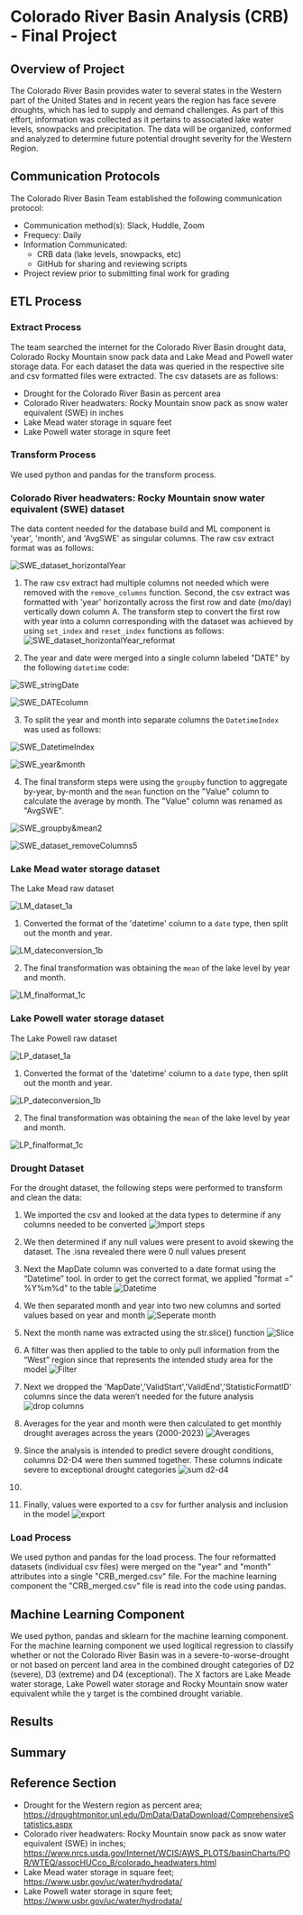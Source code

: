 # Colorado River Basin Analysis (CRB) - Final Project

## Overview of Project
The Colorado River Basin provides water to several states in the Western part of the United States and in recent years the region has face severe droughts, which has led to supply and demand challenges. As part of this effort, information was collected as it pertains to associated lake water levels, snowpacks and precipitation.  The data will be organized, conformed and analyzed to determine future potential drought severity for the Western Region.

## Communication Protocols
The Colorado River Basin Team established the following communication protocol:
- Communication method(s): Slack, Huddle, Zoom
- Frequecy: Daily
- Information Communicated: 
  - CRB data (lake levels, snowpacks, etc)
  - GitHub for sharing and reviewing scripts
- Project review prior to submitting final work for grading

## ETL Process
### Extract Process
The team searched the internet for the Colorado River Basin drought data, Colorado Rocky Mountain snow pack data and Lake Mead and Powell water storage data.  For each dataset the data was queried in the respective site and csv formatted files were extracted.  The csv datasets are as follows:
- Drought for the Colorado River Basin as percent area
- Colorado River headwaters: Rocky Mountain snow pack as snow water equivalent (SWE) in inches
- Lake Mead water storage in square feet
- Lake Powell water storage in squre feet  

### Transform Process
We used python and pandas for the transform process.

### Colorado River headwaters: Rocky Mountain snow water equivalent (SWE) dataset 

The data content needed for the database build and ML component is 'year', 'month', and 'AvgSWE' as singular columns.  The raw csv extract format was as follows:

![SWE_dataset_horizontalYear](https://raw.githubusercontent.com/Qu3enK/CRBAnalysis_FinalProject/master/Images_for_readme/SWE_dataset_horizontalYear.png)

1) The raw csv extract had multiple columns not needed which were removed with the `remove_columns` function.  Second, the csv extract was formatted with 'year' horizontally across the first row and date (mo/day) vertically down column A.  The transform step to convert the first row with year into a column corresponding with the dataset was achieved by using `set_index` and `reset_index` functions as follows:
![SWE_dataset_horizontalYear_reformat](https://raw.githubusercontent.com/Qu3enK/CRBAnalysis_FinalProject/master/Images_for_readme/SWE_dataset_horizontalYear_reformat.png)

2) The year and date were merged into a single column labeled "DATE" by the following `datetime` code:

![SWE_stringDate](https://raw.githubusercontent.com/Qu3enK/CRBAnalysis_FinalProject/master/Images_for_readme/SWE_stringDate.png)

![SWE_DATEcolumn](https://raw.githubusercontent.com/Qu3enK/CRBAnalysis_FinalProject/master/Images_for_readme/SWE_DATEcolumn.png)

3) To split the year and month into separate columns the `DatetimeIndex` was used as follows:

![SWE_DatetimeIndex](https://raw.githubusercontent.com/Qu3enK/CRBAnalysis_FinalProject/master/Images_for_readme/SWE_DatetimeIndex.png)

![SWE_year&month](https://raw.githubusercontent.com/Qu3enK/CRBAnalysis_FinalProject/master/Images_for_readme/SWE_year&month.png)

4) The final transform steps were using the `groupby` function to aggregate by-year, by-month and the `mean` function on the "Value" column to calculate the average by month.  The "Value" column was renamed as "AvgSWE".

![SWE_groupby&mean2](https://raw.githubusercontent.com/Qu3enK/CRBAnalysis_FinalProject/master/Images_for_readme/SWE_groupby&mean2.png)

![SWE_dataset_removeColumns5](https://raw.githubusercontent.com/Qu3enK/CRBAnalysis_FinalProject/master/Images_for_readme/SWE_dataset_removeColumns5.png)

### Lake Mead water storage dataset

The Lake Mead raw dataset 

![LM_dataset_1a](https://user-images.githubusercontent.com/112449480/217949533-eda1bcd4-644e-4b47-878f-ed522a84788a.png)

1) Converted the format of the 'datetime' column to a `date` type, then split out the month and year.  

![LM_dateconversion_1b](https://user-images.githubusercontent.com/112449480/217950344-9a3a47db-8fe5-4093-a5bc-23b080f4935f.png)

2) The final transformation was obtaining the `mean` of the lake level by year and month.  

![LM_finalformat_1c](https://user-images.githubusercontent.com/112449480/217951521-fdba7446-70f1-4d03-8e4e-9db653ac6b45.png)


### Lake Powell water storage dataset

The Lake Powell raw dataset

![LP_dataset_1a](https://user-images.githubusercontent.com/112449480/217954734-04740c09-71d3-43c2-88e7-4c9aace78f15.png)

1) Converted the format of the 'datetime' column to a `date` type, then split out the month and year.  

![LP_dateconversion_1b](https://user-images.githubusercontent.com/112449480/217954760-2f410e61-5713-483b-b5de-7cd30946f338.png)

2) The final transformation was obtaining the `mean` of the lake level by year and month.  

![LP_finalformat_1c](https://user-images.githubusercontent.com/112449480/217954797-668c1904-2046-4f2f-9485-7bccf14e5b16.png)

### Drought Dataset
For the drought dataset, the following steps were performed to transform and clean the data:

1)	We imported the csv and looked at the data types to determine if any columns needed to be converted
![Import steps](https://user-images.githubusercontent.com/112994018/217967455-5d746a1b-cb69-492a-acc6-68ec7bd9cf62.png)

2)	We then determined if any null values were present to avoid skewing the dataset. The .isna revealed there were 0 null values present

3)	Next the MapDate column was converted to a date format using the “Datetime” tool. In order to get the correct format, we applied ”format =” %Y%m%d" to the table
![Datetime](https://user-images.githubusercontent.com/112994018/217967525-7f3c72df-e05f-4a35-ad24-28d2eddd0c83.png)

4)	We then separated month and year into two new columns and sorted values based on year and month
![Seperate month](https://user-images.githubusercontent.com/112994018/217967545-11f40138-b5e9-41f8-8037-67b65335c693.png)

5)	Next the month name was extracted using the str.slice() function
![Slice](https://user-images.githubusercontent.com/112994018/217967578-0237d6e3-5ce2-4f1b-a645-89f9390d0a5d.png)

6)	A filter was then applied to the table to only pull information from the “West” region since that represents the intended study area for the model
![Filter](https://user-images.githubusercontent.com/112994018/217967594-38ca5a3d-24e6-41cb-b973-ad67b4a8f831.png)

7)	Next we dropped the 'MapDate','ValidStart','ValidEnd','StatisticFormatID' columns since the data weren’t needed for the future analysis
![drop columns](https://user-images.githubusercontent.com/112994018/217967605-a2c6f368-9f42-4f2a-b726-7b70ef3c906f.png)

8)	Averages for the year and month were then calculated to get monthly drought averages across the years (2000-2023)
![Averages](https://user-images.githubusercontent.com/112994018/217967624-d2f14b7b-c0f8-47f0-a286-452df6625d9c.png)

9)	Since the analysis is intended to predict severe drought conditions, columns D2-D4 were then summed together. These columns indicate severe to exceptional drought categories
![sum d2-d4](https://user-images.githubusercontent.com/112994018/217967649-c7713ab6-9c42-4ff0-90fc-c0c21b85e5b6.png)

10)

11)	Finally, values were exported to a csv for further analysis and inclusion in the model
![export](https://user-images.githubusercontent.com/112994018/217967664-59108d9a-ea3e-4bcc-ab15-90a2ce612f5f.png)

### Load Process
We used python and pandas for the load process.  The four reformatted datasets (individual csv files) were merged on the "year" and "month" attributes into a single "CRB_merged.csv" file.  For the machine learning component the "CRB_merged.csv" file is read into the code using pandas.

## Machine Learning Component
We used python, pandas and sklearn for the machine learning component.  For the machine learning component we used logitical regression to classify whether or not the Colorado River Basin was in a severe-to-worse-drought or not based on percent land area in the combined drought categories of D2 (severe), D3 (extreme) and D4 (exceptional).  The X factors are Lake Meade water storage, Lake Powell water storage and Rocky Mountain snow water equivalent while the y target is the combined drought variable.

## Results

## Summary

## Reference Section
- Drought for the Western region as percent area; https://droughtmonitor.unl.edu/DmData/DataDownload/ComprehensiveStatistics.aspx
- Colorado river headwaters: Rocky Mountain snow pack as snow water equivalent (SWE) in inches; https://www.nrcs.usda.gov/Internet/WCIS/AWS_PLOTS/basinCharts/POR/WTEQ/assocHUCco_8/colorado_headwaters.html
- Lake Mead water storage in square feet; https://www.usbr.gov/uc/water/hydrodata/
- Lake Powell water storage in squre feet; https://www.usbr.gov/uc/water/hydrodata/
